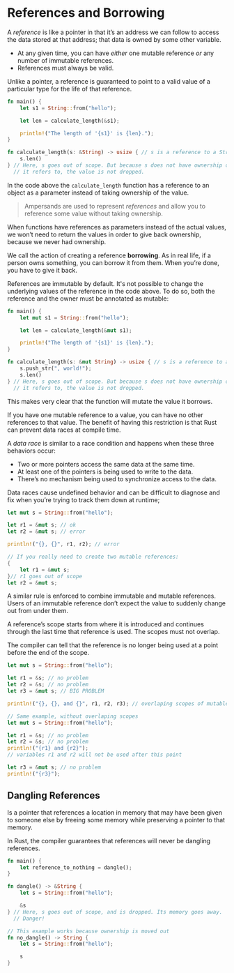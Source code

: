 # References and Borrowing
A _reference_ is like a pointer in that it’s an address we can follow to access the data stored at that address; that data is owned by some other variable.

- At any given time, you can have _either_ one mutable reference _or_ any number of immutable references.
- References must always be valid.

Unlike a pointer, a reference is guaranteed to point to a valid value of a particular type for the life of that reference.
```rust
fn main() {
	let s1 = String::from("hello");

	let len = calculate_length(&s1);

	println!("The length of '{s1}' is {len}.");
}

fn calculate_length(s: &String) -> usize { // s is a reference to a String
    s.len()
} // Here, s goes out of scope. But because s does not have ownership of what
  // it refers to, the value is not dropped.
```

In the code above the `calculate_length` function has a reference to an object as a parameter instead of taking ownership of the value.

>Ampersands are used to represent *references* and allow you to reference some value without taking ownership.

When functions have references as parameters instead of the actual values, we won’t need to return the values in order to give back ownership, because we never had ownership.

We call the action of creating a reference **borrowing**. As in real life, if a person owns something, you can borrow it from them. When you’re done, you have to give it back.

References are immutable by default. It's not possible to change the underlying values of the reference in the code above. To do so, both the reference and the owner must be annotated as mutable:
```rust
fn main() {
	let mut s1 = String::from("hello");

	let len = calculate_length(&mut s1);

	println!("The length of '{s1}' is {len}.");
}

fn calculate_length(s: &mut String) -> usize { // s is a reference to a String
	s.push_str(", world!");
    s.len()
} // Here, s goes out of scope. But because s does not have ownership of what
  // it refers to, the value is not dropped.
```

This makes very clear that the function will mutate the value it borrows.

If you have one mutable reference to a value, you can have no other references to that value. The benefit of having this restriction is that Rust can prevent data races at compile time.

A _data race_ is similar to a race condition and happens when these three behaviors occur:

- Two or more pointers access the same data at the same time.
- At least one of the pointers is being used to write to the data.
- There’s no mechanism being used to synchronize access to the data.

Data races cause undefined behavior and can be difficult to diagnose and fix when you’re trying to track them down at runtime;
```rust
let mut s = String::from("hello");

let r1 = &mut s; // ok
let r2 = &mut s; // error

println!("{}, {}", r1, r2); // error

// If you really need to create two mutable references:
{
	let r1 = &mut s;
}// r1 goes out of scope
let r2 = &mut s;
```

A similar rule is enforced to combine immutable and mutable references. Users of an immutable reference don’t expect the value to suddenly change out from under them.

A reference’s scope starts from where it is introduced and continues through the last time that reference is used. The scopes must not overlap.

The compiler can tell that the reference is no longer being used at a point before the end of the scope.
```rust
let mut s = String::from("hello");

let r1 = &s; // no problem
let r2 = &s; // no problem
let r3 = &mut s; // BIG PROBLEM

println!("{}, {}, and {}", r1, r2, r3); // overlaping scopes of mutable and immutable references

// Same example, without overlaping scopes
let mut s = String::from("hello");

let r1 = &s; // no problem
let r2 = &s; // no problem
println!("{r1} and {r2}");
// variables r1 and r2 will not be used after this point

let r3 = &mut s; // no problem
println!("{r3}");
```
## Dangling References
Is a pointer that references a location in memory that may have been given to someone else by freeing some memory while preserving a pointer to that memory.

In Rust, the compiler guarantees that references will never be dangling references.
```rust
fn main() {
    let reference_to_nothing = dangle();
}

fn dangle() -> &String {
    let s = String::from("hello");

    &s
} // Here, s goes out of scope, and is dropped. Its memory goes away.
  // Danger!

// This example works because ownership is moved out
fn no_dangle() -> String {
	let s = String::from("hello");

	s
}
```